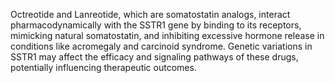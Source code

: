 Octreotide and Lanreotide, which are somatostatin analogs, interact pharmacodynamically with the SSTR1 gene by binding to its receptors, mimicking natural somatostatin, and inhibiting excessive hormone release in conditions like acromegaly and carcinoid syndrome. Genetic variations in SSTR1 may affect the efficacy and signaling pathways of these drugs, potentially influencing therapeutic outcomes.